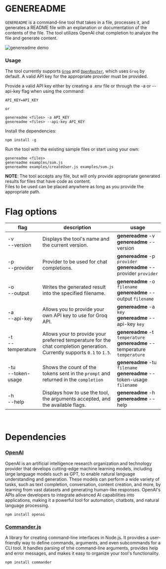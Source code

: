 # GENEREADME

`GENEREADME` is a command-line tool that takes in a file, processes it, and generates a README file with an explanation or documentation of the contents of the file. The tool utilizes OpenAI chat completion to analyze the file and generate content.

![genereadme demo](https://dev-to-uploads.s3.amazonaws.com/uploads/articles/tp52qaefjdua1ggi15e4.gif)

### Usage

The tool currently supports [`Groq`](https://console.groq.com/docs/openai) and [`OpenRouter`](https://openrouter.ai/docs/quick-start), which uses `Groq` by default. A valid API key for the appropriate provider must be provided.

Provide a valid API key either by creating a .env file or through the -a or --api-key flag when using the command:

```
API_KEY=API_KEY

or

genereadme <files> -a API_KEY
genereadme <files> --api-key API_KEY
```

Install the dependencies:

```
npm install -g
```

Run the tool with the existing sample files or start using your own:

```
genereadme <files>
genereadme examples/sum.js
genereadme examples/createUser.js examples/sum.js
```

**NOTE**: The tool accepts any file, but will only provide appropriate generated results for files that have code as content.<br/>
Files to be used can be placed anywhere as long as you provide the appropriate path.

# Flag options

| flag                 | description                                                                                                              | usage                                                                         |
| -------------------- | ------------------------------------------------------------------------------------------------------------------------ | ----------------------------------------------------------------------------- |
| -v<br>--version      | Displays the tool's name and the current version.                                                                        | **genereadme** -v<br>**genereadme** --version                                 |
| -p<br>--provider     | Provider to be used for chat completions.                                                                                | **genereadme** -p `provider`<br>**genereadme** --provider `provider`          |
| -o<br>--output       | Writes the generated result into the specified filename.                                                                 | **genereadme** -o `filename`<br>**genereadme** --output `filename`            |
| -a<br>--api-key      | Allows you to provide your own API key to use for Groq API.                                                              | **genereadme** -a `key`<br>**genereadme** --api-key `key`                     |
| -t<br>--temperature  | Allows your to provide your preferred temperature for the chat completion generation. Currently supports `0.1` to `1.5`. | **genereadme** -t `temperature`<br>**genereadme** --temperature `temperature` |
| -tu<br>--token-usage | Shows the count of the tokens sent in the `prompt` and returned in the `completion`                                      | **genereadme** -tu `filename`<br>**genereadme** --token-usage `filename`      |
| -h<br>--help         | Displays how to use the tool, the arguments accepted, and the available flags.                                           | **genereadme** -h<br>**genereadme** --help                                    |

<br/>

# Dependencies

### [OpenAI](https://openai.com/)

OpenAI is an artificial intelligence research organization and technology provider that develops cutting-edge machine learning models, including large language models such as GPT, to enable natural language understanding and generation. These models can perform a wide variety of tasks, such as text completion, conversation, content creation, and more, by learning from vast datasets and generating human-like responses. OpenAI's APIs allow developers to integrate advanced AI capabilities into applications, making it a powerful tool for automation, chatbots, and natural language processing.

```
npm install openai
```

### [Commander.js](https://www.npmjs.com/package/commander)

A library for creating command-line interfaces in Node.js. It provides a user-friendly way to define commands, arguments, and even subcommands for a CLI tool. It handles parsing of trhe command-line arguments, provides help and error messages, and makes it easy to organize your tool's functionality.

```
npm install commander
```
